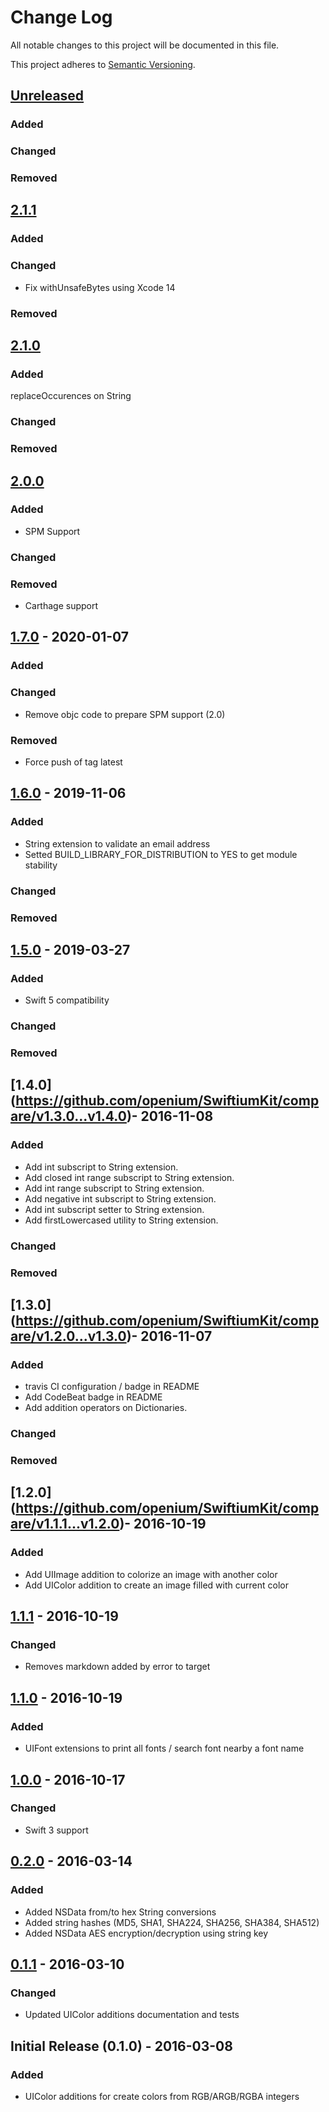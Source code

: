 # Change Log
All notable changes to this project will be documented in this file.

This project adheres to [Semantic Versioning](http://semver.org/).

## [Unreleased](https://github.com/openium/SwiftiumKit/compare/2.1.0...HEAD)
### Added

### Changed

### Removed

## [2.1.1](https://github.com/openium/SwiftiumKit/compare/2.1.0...2.1.0)
### Added

### Changed
- Fix withUnsafeBytes using Xcode 14

### Removed

## [2.1.0](https://github.com/openium/SwiftiumKit/compare/2.1.0...2.0.0)
### Added
replaceOccurences on String

### Changed

### Removed

## [2.0.0](https://github.com/openium/SwiftiumKit/compare/2.0.0...1.7.0)
### Added
- SPM Support

### Changed

### Removed
- Carthage support

## [1.7.0](https://github.com/openium/SwiftiumKit/compare/v1.7.0...1.6.0) - 2020-01-07
### Added

### Changed
- Remove objc code to prepare SPM support (2.0)

### Removed
- Force push of tag latest

## [1.6.0](https://github.com/openium/SwiftiumKit/compare/v1.5.0...v1.6.0) - 2019-11-06
### Added
- String extension to validate an email address
- Setted BUILD_LIBRARY_FOR_DISTRIBUTION to YES to get module stability

### Changed

### Removed

## [1.5.0](https://github.com/openium/SwiftiumKit/compare/v1.4.0...v1.5.0) - 2019-03-27
### Added
- Swift 5 compatibility

### Changed

### Removed

## [1.4.0] (https://github.com/openium/SwiftiumKit/compare/v1.3.0...v1.4.0)- 2016-11-08
### Added
- Add int subscript to String extension.
- Add closed int range subscript to String extension.
- Add int range subscript to String extension.
- Add negative int subscript to String extension.
- Add int subscript setter to String extension.
- Add firstLowercased utility to String extension.

### Changed

### Removed

## [1.3.0] (https://github.com/openium/SwiftiumKit/compare/v1.2.0...v1.3.0)- 2016-11-07
### Added
- travis CI configuration / badge in README
- Add CodeBeat badge in README
- Add addition operators on Dictionaries.

### Changed

### Removed

## [1.2.0] (https://github.com/openium/SwiftiumKit/compare/v1.1.1...v1.2.0)- 2016-10-19
### Added
- Add UIImage addition to colorize an image with another color
- Add UIColor addition to create an image filled with current color

## [1.1.1](https://github.com/openium/SwiftiumKit/compare/v1.1.0...v1.1.1) - 2016-10-19
### Changed
- Removes markdown added by error to target

## [1.1.0](https://github.com/openium/SwiftiumKit/compare/v1.0.0...v1.1.0) - 2016-10-19
### Added
- UIFont extensions to print all fonts / search font nearby a font name

## [1.0.0](https://github.com/openium/SwiftiumKit/compare/v0.2.0...v1.0.0) - 2016-10-17
### Changed
- Swift 3 support

## [0.2.0](https://github.com/openium/SwiftiumKit/compare/v0.1.1...v0.2.0) - 2016-03-14
### Added
- Added NSData from/to hex String conversions
- Added string hashes (MD5, SHA1, SHA224, SHA256, SHA384, SHA512)
- Added NSData AES encryption/decryption using string key

## [0.1.1](https://github.com/openium/SwiftiumKit/compare/v0.1.0...v0.1.1) - 2016-03-10
### Changed
- Updated UIColor additions documentation and tests

## Initial Release (0.1.0) - 2016-03-08
### Added
- UIColor additions for create colors from RGB/ARGB/RGBA integers

